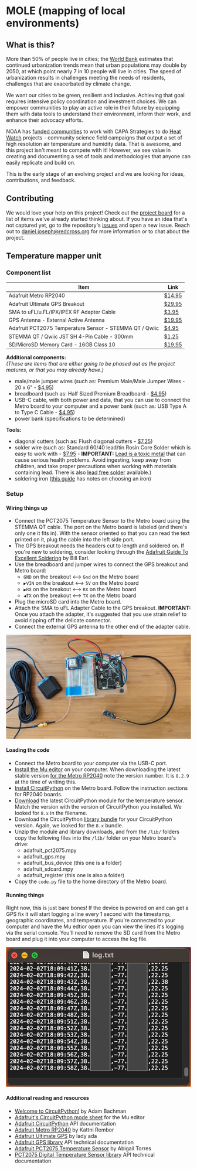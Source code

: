 # MOLE (mapping of local environments)

## What is this?

More than 50% of people live in cities; the [World Bank](https://www.worldbank.org/en/topic/urbandevelopment/overview) estimates that continued urbanization trends mean that urban populations may double by 2050, at which point nearly 7 in 10 people will live in cities. The speed of urbanization results in challenges meeting the needs of residents, challenges that are exacerbated by climate change.

We want our cities to be green, resilient and inclusive. Achieving that goal requires intensive policy coordination and investment choices. We can empower communities to play an active role in their future by equipping them with data tools to understand their environment, inform their work, and enhance their advocacy efforts.

NOAA has [funded communities](https://www.heat.gov/pages/mapping-campaigns) to work with CAPA Strategies to do [Heat Watch](https://www.capastrategies.com/heat-watch) projects - community science field campaigns that output a set of high resolution air temperature and humidity data. That is awesome, and this project isn't meant to compete with it! However, we see value in creating and documenting a set of tools and methodologies that anyone can easily replicate and build on. 

This is the early stage of an evolving project and we are looking for ideas, contributions, and feedback.

## Contributing

We would love your help on this project! Check out the [project board](https://github.com/orgs/AmericanRedCross/projects/2/views/1) for a list of items we've already started thinking about. If you have an idea that's not captured yet, go to the repository's [issues](https://github.com/AmericanRedCross/mapping-of-local-environments/issues/) and open a new issue. Reach out to daniel.joseph@redcross.org for more information or to chat about the project.

## Temperature mapper unit

### Component list

| Item  | Link |
| ------------- | ------------- |
| Adafruit Metro RP2040 | [$14.95](https://www.adafruit.com/product/5786) |
| Adafruit Ultimate GPS Breakout | [$29.95](https://www.adafruit.com/product/5440) |
| SMA to uFL/u.FL/IPX/IPEX RF Adapter Cable | [$3.95](https://www.adafruit.com/product/851) |
| GPS Antenna - External Active Antenna | [$19.95](https://www.adafruit.com/product/960) |
| Adafruit PCT2075 Temperature Sensor - STEMMA QT / Qwiic | [$4.95](https://www.adafruit.com/product/4369) |
| STEMMA QT / Qwiic JST SH 4-Pin Cable - 300mm | [$1.25](https://www.adafruit.com/product/5384) |
| SD/MicroSD Memory Card - 16GB Class 10 | [$19.95](https://www.adafruit.com/product/2693) |

**Additional components:**  
_(These are items that are either going to be phased out as the project matures, or that you may already have.)_
- male/male jumper wires (such as: Premium Male/Male Jumper Wires - 20 x 6" - [$4.95](https://www.adafruit.com/product/1957))
- breadboard (such as: Half Sized Premium Breadboard - [$4.95](https://www.adafruit.com/product/64))
- USB-C cable, with both power and data, that you can use to connect the Metro board to your computer and a power bank (such as: USB Type A to Type C Cable - [$4.95](https://www.adafruit.com/product/4474))
- power bank (specifications to be determined)

**Tools:**
- diagonal cutters (such as: Flush diagonal cutters - [$7.25](https://www.adafruit.com/product/152))
- solder wire (such as: Standard 60/40 lead/tin Rosin Core Solder which is easy to work with - [$7.95](https://www.adafruit.com/product/1886) - **IMPORTANT:** [Lead is a toxic metal](https://www.who.int/news-room/fact-sheets/detail/lead-poisoning-and-health) that can cause serious health problems. Avoid ingesting, keep away from children, and take proper precautions when working with materials containing lead. There is also [lead free solder](https://www.adafruit.com/product/1930) available.)
- soldering iron ([this guide](https://learn.adafruit.com/adafruit-guide-excellent-soldering) has notes on choosing an iron)

### Setup

#### Wiring things up

- Connect the PCT2075 Temperature Sensor to the Metro board using the STEMMA QT cable. The port on the Metro board is labeled (and there's only one it fits in). With the sensor oriented so that you can read the text printed on it, plug the cable into the left side port.
- The GPS breakout needs the headers cut to length and soldered on. If you're new to soldering, consider looking through the [Adafruit Guide To Excellent Soldering](https://learn.adafruit.com/adafruit-guide-excellent-soldering) by Bill Earl.
- Use the breadboard and jumper wires to connect the GPS breakout and Metro board:
  - `GND` on the breakout <--> `Gnd` on the Metro board
  - `▶VIN` on the breakout <--> `5V` on the Metro board
  - `▶RX` on the breakout <--> `RX` on the Metro board
  - `◀TX` on the breakout <--> `TX` on the Metro board
- Plug the microSD card into the Metro board.
- Attach the SMA to uFL Adapter Cable to the GPS breakout. **IMPORTANT:** Once you attach the adapter, it's suggested that you use strain relief to avoid ripping off the delicate connector.
- Connect the external GPS antenna to the other end of the adapter cable. 

![Picture of the various components connected together.](img/v2023.1.jpg)

#### Loading the code

- Connect the Metro board to your computer via the USB-C port.
- [Install the Mu editor](https://learn.adafruit.com/welcome-to-circuitpython/installing-mu-editor) on your computer. When downloading the latest stable version [for the Metro RP2040](https://circuitpython.org/board/adafruit_metro_rp2040/) note the version number. It is `8.2.9` at the time of writing this.
- [Install CircuitPython](https://learn.adafruit.com/welcome-to-circuitpython/installing-circuitpython) on the Metro board. Follow the instruction sections for RP2040 boards.
- [Download](https://github.com/adafruit/Adafruit_CircuitPython_PCT2075/releases) the latest CircuitPython module for the temperature sensor. Match the version with the version of CircuitPython you installed. We looked for `8.x` in the filename.
- Download the CircuitPython [library bundle](https://circuitpython.org/libraries) for your CircuitPython version. Again, we looked for the `8.x` bundle.
- Unzip the module and library downloads, and from the `/lib/` folders copy the following files into the `/lib/` folder on your Metro board's drive:
  - adafruit_pct2075.mpy
  - adafruit_gps.mpy
  - adafruit_bus_device (this one is a folder)
  - adafruit_sdcard.mpy
  - adafruit_register (this one is also a folder)
- Copy the `code.py` file to the home directory of the Metro board.

#### Running things

Right now, this is just bare bones! If the device is powered on and can get a GPS fix it will start logging a line every 1 second with the timestamp, geographic coordinates, and temperature. If you're connected to your computer and have the Mu edtior open you can view the lines it's logging via the serial console. You'll need to remove the SD card from the Metro board and plug it into your computer to access the log file.

![Screengrab of a text file showing the logged time, location, and temperature data.](img/logfile.png)

#### Additional reading and resources

- [Welcome to CircuitPython!](https://learn.adafruit.com/welcome-to-circuitpython) by Adam Bachman 
- [Adafruit's CircuitPython mode sheet](https://learn.adafruit.com/mu-keyboard-shortcut-cheat-sheets#circuitpython-mode-cheat-sheet-3011142) for the Mu editor
- [Adafruit CircuitPython](https://docs.circuitpython.org) API documentation
- [Adafruit Metro RP2040](https://learn.adafruit.com/adafruit-metro-rp2040) by Kattni Rembor 
- [Adafruit Ultimate GPS](https://learn.adafruit.com/adafruit-ultimate-gps) by lady ada 
- [Adafruit GPS library](https://docs.circuitpython.org/projects/gps/en/latest/index.html) API technical documentation
- [Adafruit PCT2075 Temperature Sensor](https://learn.adafruit.com/adafruit-pct2075-temperature-sensor/) by Abigail Torres
- [PCT2075 Digital Temperature Sensor library](https://docs.circuitpython.org/projects/pct2075/) API technical documentation


